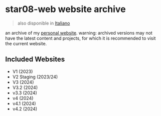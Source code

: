 # star08-web website archive
> also disponible in [Italiano](README.md)


an archive of my [personal website](https://star08-web.pages.dev/).
warning: archived versions may not have the latest content and projects, for which it is recommended to visit the current website.

## Included Websites
- V1 (2023)
- V2 Staging (2023/24)
- V3 (2024)
- V3.2 (2024)
- v3.3 (2024)
- v4 (2024)
- v4.1 (2024)
- v4.2 (2024)